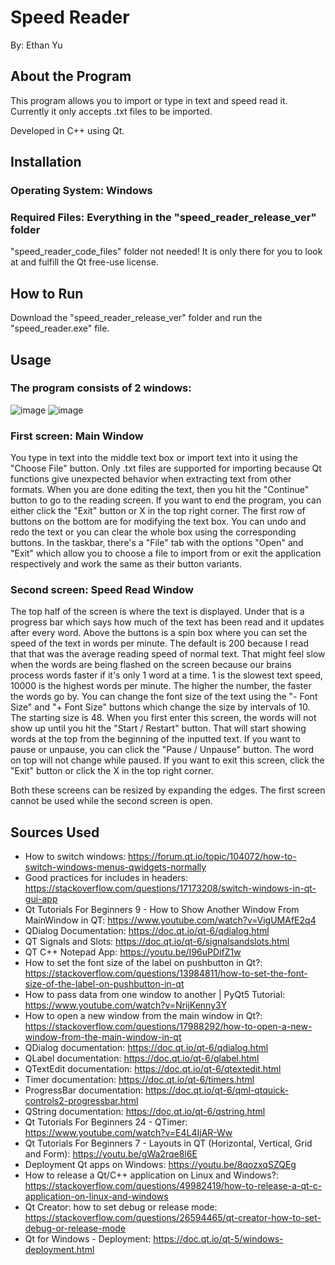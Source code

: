 # Speed Reader
By: Ethan Yu

## About the Program
This program allows you to import or type in text and speed read it. 
Currently it only accepts .txt files to be imported. 

Developed in C++ using Qt.

## Installation
### Operating System: Windows
### Required Files: Everything in the "speed_reader_release_ver" folder

"speed_reader_code_files" folder not needed! It is only there for you to look at and fulfill the Qt free-use license.

## How to Run
Download the "speed_reader_release_ver" folder and run the "speed_reader.exe" file.

## Usage
### The program consists of 2 windows: 
![image](https://user-images.githubusercontent.com/35979646/121390019-f879da00-c91a-11eb-857a-6dd4525bdb03.png)
![image](https://user-images.githubusercontent.com/35979646/121389961-e9932780-c91a-11eb-9928-b640860767bf.png)

### First screen: Main Window
You type in text into the middle text box or import text into it using the "Choose File" button. 
Only .txt files are supported for importing because Qt functions give unexpected behavior when extracting text from other formats.
When you are done editing the text, then you hit the "Continue" button to go to the reading screen.
If you want to end the program, you can either click the "Exit" button or X in the top right corner. 
The first row of buttons on the bottom are for modifying the text box. You can undo and redo the text or you can clear the whole box using the corresponding buttons. 
In the taskbar, there's a "File" tab with the options "Open" and "Exit" which allow you to choose a file to import from or exit the application respectively and work the same as their button variants.

### Second screen: Speed Read Window
The top half of the screen is where the text is displayed. 
Under that is a progress bar which says how much of the text has been read and it updates after every word.
Above the buttons is a spin box where you can set the speed of the text in words per minute. 
The default is 200 because I read that that was the average reading speed of normal text. 
That might feel slow when the words are being flashed on the screen because our brains process words faster if it's only 1 word at a time.
1 is the slowest text speed, 10000 is the highest words per minute. The higher the number, the faster the words go by.
You can change the font size of the text using the "- Font Size" and "+ Font Size" buttons which change the size by intervals of 10. The starting size is 48.
When you first enter this screen, the words will not show up until you hit the "Start / Restart" button. That will start showing words at the top from the beginning of the inputted text.
If you want to pause or unpause, you can click the "Pause / Unpause" button. The word on top will not change while paused.
If you want to exit this screen, click the "Exit" button or click the X in the top right corner.

Both these screens can be resized by expanding the edges. The first screen cannot be used while the second screen is open.


## Sources Used
- How to switch windows: https://forum.qt.io/topic/104072/how-to-switch-windows-menus-qwidgets-normally 
- Good practices for includes in headers: https://stackoverflow.com/questions/17173208/switch-windows-in-qt-gui-app 
- Qt Tutorials For Beginners 9 - How to Show Another Window From MainWindow in QT: https://www.youtube.com/watch?v=VigUMAfE2q4 
- QDialog Documentation: https://doc.qt.io/qt-6/qdialog.html 
- QT Signals and Slots: https://doc.qt.io/qt-6/signalsandslots.html 
- QT C++ Notepad App: https://youtu.be/I96uPDifZ1w 
- How to set the font size of the label on pushbutton in Qt?: https://stackoverflow.com/questions/13984811/how-to-set-the-font-size-of-the-label-on-pushbutton-in-qt 
- How to pass data from one window to another | PyQt5 Tutorial: https://www.youtube.com/watch?v=NrijKenny3Y 
- How to open a new window from the main window in Qt?: https://stackoverflow.com/questions/17988292/how-to-open-a-new-window-from-the-main-window-in-qt 
- QDialog documentation: https://doc.qt.io/qt-6/qdialog.html
- QLabel documentation: https://doc.qt.io/qt-6/qlabel.html  
- QTextEdit documentation: https://doc.qt.io/qt-6/qtextedit.html 
- Timer documentation: https://doc.qt.io/qt-6/timers.html 
- ProgressBar documentation: https://doc.qt.io/qt-6/qml-qtquick-controls2-progressbar.html 
- QString documentation: https://doc.qt.io/qt-6/qstring.html
- Qt Tutorials For Beginners 24 - QTimer: https://www.youtube.com/watch?v=E4L4IjAR-Ww 
- Qt Tutorials For Beginners 7 - Layouts in QT (Horizontal, Vertical, Grid and Form): https://youtu.be/gWa2rqe8l6E 
- Deployment Qt apps on Windows: https://youtu.be/8qozxqSZQEg 
- How to release a Qt/C++ application on Linux and Windows?: https://stackoverflow.com/questions/49982419/how-to-release-a-qt-c-application-on-linux-and-windows 
- Qt Creator: how to set debug or release mode: https://stackoverflow.com/questions/26594465/qt-creator-how-to-set-debug-or-release-mode 
- Qt for Windows - Deployment: https://doc.qt.io/qt-5/windows-deployment.html 
